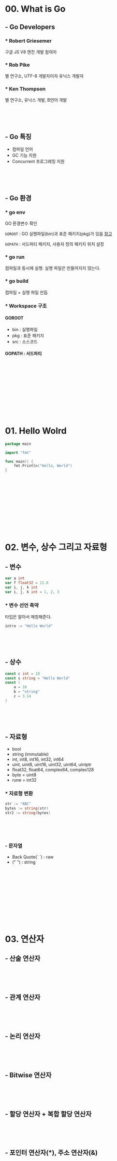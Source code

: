# 00. What is Go

## - Go Developers

### * Robert Griesemer

구글 JS V8 엔진 개발 참여자

### * Rob Pike

벨 연구소, UTF-8 개발자이자 유닉스 개발자

### * Ken Thompson

벨 연구소, 유닉스 개발, B언어 개발 

<br><br><br>

## - Go 특징

 - 컴파일 언어
 - GC 기능 지원
 - Concurrent 프로그래밍 지원 

<br><br><br>

## - Go 환경

### * go env

GO 환경변수 확인

`GOROOT` : GO 실행파일(bin)과 표준 패키지(pkg)가 있음 [참고](https://golang.org/pkg/)

`GOPATH` : 서드파티 패키지, 사용자 정의 패키지 위치 설정

### * go run

컴파일과 동시에 실행. 실행 파일은 만들어지지 않는다.

### * go build

컴파일 + 실행 파일 만듬

### * Workspace 구조

#### GOROOT

 - bin : 실행파일
 - pkg : 표준 패키지
 - src : 소스코드

#### GOPATH : 서드파티

<br><br><br><br><br>
<br><br><br><br><br>

# 01. Hello Wolrd

```go
package main

import "fmt"

func main() {
	fmt.Println("Hello, World")
}
```

<br><br><br><br><br>
<br><br><br><br><br>

# 02. 변수, 상수 그리고 자료형


## - 변수

```go
var a int
var f float32 = 11.0
var i, j, k int
var i, j, k int = 1, 2, 3
```

### * 변수 선언 축약

타입은 알아서 매칭해준다.

```go
intro := "Hello World"
```

<br><br><br>

## - 상수

```go
const c int = 10
const s string = "Hello World"
const (
    a = 10
    b = "string"
    c = 3.14
)
```

<br><br><br>

## - 자료형

 - bool
 - string (immutable)
 - int, int8, int16, int32, int64
 - uint, uint8, uint16, uint32, uint64, uintptr
 - float32, float64, complex64, complex128
 - byte = uint8
 - rune = int32

### * 자료형 변환

```go
str := "ABC"
bytes := string(str)
str2 := string(bytes)
```

<br><br><br>

### - 문자열
 - Back Quote(\`  \`) : raw
 - (" ") : string

<br><br><br><br><br>
<br><br><br><br><br>

# 03. 연산자

## - 산술 연산자

<br><br><br>

## - 관계 연산자

<br><br><br>

## - 논리 연산자

<br><br><br>

## - Bitwise 연산자

<br><br><br>

## - 할당 연산자 + 복합 할당 연산자

<br><br><br>


## - 포인터 연산자(*), 주소 연산자(&)


<br><br><br><br><br>
<br><br><br><br><br>

# 04. 제어문

## - 조건문

### * if ~ else

```go
num := 20
if num == 20 {
    println("It is true")
}else{
    println("It is false")
}
```

### * else if

```go
score := 78
if score >= 90 {
    println("수")
}else if score >= 80{
    println("우")
}else if score >= 70{
    println("미")
}else if score >= 60{
    println("양")
}else{
    println("가")
}
```

### * switch ~ case ~ default

```go
choice := 2

switch choice {
    case 1:
        println("selected one")
    case 2:
        println("selected two")
    case 3:
        println("selected third")
    case 4:
        println("selected four")
    default:
        println("default!!!")
}
```

<br><br><br>

## - 반복분 

### * for 초기화 ; 조건식 ; 증감식

```go
sum := 0

for i := 1 ; i <= 10 ; i++ {
    sum += i
}

println(sum) //5
```

### * for 조건식 (while 처럼 사용)

```go
sum := 0
i := 0

for i < 100 {
    i++
    sum += i
}

println(sum)
```

### * 무한루프

```go
package main

import (
	"fmt"
	"strconv"
)

func main() {
	var input string
	var choice int
	isExit := false

	for {
		fmt.Print("입력하세요 : ")
		fmt.Scan(&input)

		choice, _ = strconv.Atoi(input)

		switch choice {
		case 1:
			println("selected one")
		case 2:
			println("selected two")
		case 3:
			println("selected third")
		case 4:
			isExit = true
		default:
			println("잘못 입력!")
		}

		if isExit {
			println("종료합니다.")
			break
		}
	}
	println("---종료됨---")
}
```

### * for range

```go
package main

func main() {
	nums := []int{10, 20, 30, 40, 50}

	for index, num := range nums {
		println(index, " : ", num)
	}
}
```

### * break, continue

<br><br><br><br><br>
<br><br><br><br><br>

# 05. 함수

## - 함수 선언과 사용

### * return 

```go
package main

import "fmt"

func main() {
	add, sub, mul, div := calc(10, 3)
	fmt.Println(add, " : ", sub, " : ", mul, " : ", div) // 13  :  7  :  30  :  3
}

func calc(num1 int, num2 int) (int, int, int, int) {
	return num1 + num2, num1 - num2, num1 * num2, num1 / num2
}
```

### * 가변인자

```go
package main

import "fmt"

func main() {
	fmt.Println(add(1, 2, 3, 4, 5, 6, 7, 8, 9, 10)) //10 55
}

func add(nums ...int) (count int, total int) {
	for _, n := range nums {
		total += n
	}
	count = len(nums)
	return
}
```

<br><br><br>

## - call by value, call by reference

### * call by value

```go
package main

func main() {
	msg := "Hello"
	changeMsg(msg)
	println(msg) //Hello
}

func changeMsg(msg string) {
	msg = "Hello World"
}
```

### * call by refernce

```go
package main

func main() {
	msg := "Hello"
	changeMsg(&msg)
	println(msg) //Hello World
}

func changeMsg(msg *string) {
	*msg = "Hello World"
}
```

<br><br><br>

## - 익명함수

 - case 1

```go
package main

import "fmt"

func main() {
	add := func(nums ...int) (count int, total int) {
		for _, n := range nums {
			total += n
		}
		count = len(nums)
		return
	}

	fmt.Println(add(1, 2, 3, 4, 5, 6, 7, 8, 9, 10)) //10 55
}
```
 - case 2

```go
package main

import "fmt"

func main() {
	fmt.Println(func(nums ...int) (count int, total int) {
		for _, n := range nums {
			total += n
		}
		count = len(nums)
		return
	}(1, 2, 3, 4, 5, 6, 7, 8, 9, 10)) //10 55
}
```

<br><br><br>

## - Delegate

함수의 원형을 정의하고 타 메서드에 전달해 리턴받는 기능을 Delegate라 부른다.

### * 매개 변수의 함수

```go
package main

import "fmt"

func main() {
	add := func(nums []int) (count int, total int) {
		total = 0
		for _, n := range nums {
			total += n
		}
		count = len(nums)
		return
	}

	mul := func(nums []int) (count int, total int) {
		total = 1
		for _, n := range nums {
			total *= n
		}
		count = len(nums)
		return
	}

	fmt.Println(calc(add, 1, 2, 3, 4, 5, 6, 7, 8, 9, 10))
	fmt.Println(calc(mul, 1, 2, 3, 4, 5, 6, 7, 8, 9, 10))
}

func calc(f func([]int) (int, int), nums ...int) (int, int) {
	return f(nums)
}
```

### * Type 정의

```go
package main

import "fmt"

type calculator func([]int) (int, int)

func main() {

	add := func(nums []int) (count int, total int) {
		total = 0
		for _, n := range nums {
			total += n
		}
		count = len(nums)
		return
	}

	mul := func(nums []int) (count int, total int) {
		total = 1
		for _, n := range nums {
			total *= n
		}
		count = len(nums)
		return
	}

	fmt.Println(calc(add, 1, 2, 3, 4, 5, 6, 7, 8, 9, 10))
	fmt.Println(calc(mul, 1, 2, 3, 4, 5, 6, 7, 8, 9, 10))
}

func calc(f calculator, nums ...int) (int, int) {
	return f(nums)
}
```

<br><br><br>

## - 클로저(Closure)

```go
package main

type increment func() int

func main() {
	next := nextValue()

	println(next()) //1
	println(next()) //2 
	println(next()) //3

	anotherNext := nextValue()

	println(anotherNext()) //1
	println(anotherNext()) //2
	println(anotherNext()) //3

}

func nextValue() increment {
	i := 0
	return func() int {
		i++
		return i
	}
}
```
# 06. 컬렉션

## - 배열

```go
package main

import "fmt"

func main() {
	var nums [5]int
	nums[0] = 10
	nums[1] = 20
	nums[2] = 30
	nums[3] = 40
	nums[4] = 50

	// println(nums) // ERROR
	fmt.Println(nums) //[10 20 30 40 50]
}
```

```go
package main

import "fmt"

func main() {

	var nums = [2][3]int{
		{1, 2, 3},
		{4, 5, 6},
	}

	fmt.Println(nums) // [[1 2 3] [4 5 6]]
}
```

<br><br><br>

## - Slice

배열처럼 크기가 지정되어 있지않고 동적으로 변한다

```go
var nums []int
nums = []int{1, 2, 3}
println(len(nums), cap(nums)) //3 3
```

### * append and copy

 - append()

`size`와 `capacity`를 정할 수 있으며 append를 통해 요소를 확장할 수 있고 `size`가 `capacity`를 넘으면 `capacity`가 2배 늘어난다.

```go
nums := make([]int, 5, 7)
println(len(nums), cap(nums)) //5, 7
fmt.Println(nums)

nums = append(nums, 10, 20)
println(len(nums), cap(nums)) //7, 7
fmt.Println(nums)

nums = append(nums, 30)
println(len(nums), cap(nums)) //8, 14
fmt.Println(nums)
```

 - copy()

```go
package main

import "fmt"

func main() {

	nums := make([]int, 0, 10)

	nums = append(nums, 10, 20, 30, 40, 50)

	fmt.Println(nums) //[10, 20, 30, 40, 50]

	copyNums := []int{1, 2}

	copy(copyNums, nums)

	fmt.Println(copyNums) //[10, 20]

	copyNums2 := make([]int, len(nums), cap(nums)*2)

	copy(copyNums2, nums)

	fmt.Println(copyNums2) //[10 20 30 40 50]

	//5 10  :  2 2  :  5 20
	fmt.Println(
		len(nums), cap(nums),
		" : ",
		len(copyNums), cap(copyNums),
		" : ",
		len(copyNums2), cap(copyNums2),
	)

}
```

<br><br><br>


## - Map

### * make and delete

```go
var calc map[string]calculator //[key]value

calc = make(map[string]calculator)

calc["add"] = func(num1 int, num2 int) int {
    return num1 + num2
}

calc["mul"] = func(num1 int, num2 int) int {
    return num1 * num2
}

fmt.Println(calc["add"](100, 200)) //300
fmt.Println(calc["mul"](22, 33))   //726

delete(calc, "mul")

if calc["mul"] == nil { //There is no "mul" key
    println("There is no \"mul\" key")
}
```

### * 선언 축약 방식과 Map 체크 및 열거

```go
myMap := map[int]string{
    10: "TEN",
    5:  "FIVE",
    3:  "THREE",
}

fmt.Println(myMap) //map[3:THREE 5:FIVE 10:TEN]

val, isExist := myMap[10]

fmt.Println(val, isExist) // TEN true

for key, val := range myMap {
    fmt.Println(key, " : ", val)
}

val, isExist = myMap[11]

fmt.Println(val, isExist) //   false
if val == "" {            //val은 ""
    fmt.Println("val은 \"\"")
}
```

<br><br><br><br><br>
<br><br><br><br><br>

# 07. 패키지

## - package `main `

main 패키지는 Go Compiler에 의해 특별하게 인식됨. (Entry Point)

실행 프로그램으로 만들어지게 됨

<br><br><br>

## - import

- 표준 라이브러리 위치 : `GOROOT/pkg` (설치시 자동으로 환경변수 설정됨)
- 사용자 패키지 위치 : `GOPATH/pkg` (사용자가 따로 환경변수 설정해줘야 함)

## - Scope

 - Public : 첫글자가 대문자
 - Private : 첫글자가 소문자(패키지 내에서만 사용 가능)

## - `init()`

패키지 실행시 처음으로 호출되는 init() 함수

```go
import(
	alice "mylib/function/good"
	bob "mylib/function/good"
	_ "mylib/function/initialize"
)
```

alias중에서 `_`은 `init()`만 실행하고 싶을 떄 사용한다.


<br><br><br><br><br>
<br><br><br><br><br>

# 08. 구조체

## - 사용자 자료형

 - case 1
```go
package main

import "fmt"

type person struct {
	name string
	age  int
}

func main() {
	p := person{}

	p.name = "RHIE"
	p.age = 20

	fmt.Println(p)
}
```
- case 2
```go
package main

import "fmt"

type person struct {
	name string
	age  int
}

func main() {
	var p person
	p = person{"Alice", 10}
	fmt.Println(p)
}
```

## - 메서드

func와 함수명 사이에 어떤 struct의 메서드인지 표시

```go
package main

type Rect struct {
	width, height int
}

func (r Rect) area() int {
	return r.height * r.width
}

func main() {
	rect := Rect{10, 20}
	area := rect.area()
	println(area) //200
}
```

### * Value Receiver & Pointer Receiver

```go
package main

import "fmt"

type Number struct {
	num int
}

func (n Number) valueRecv() int {
	n.num++
	return n.num
}

func (n *Number) pointerRecv() int {
	n.num++
	return n.num
}

func newNum() *Number {
	var n Number
	n.num = 10
	return &n
}

func main() {
	vr := newNum()
	pr := newNum()

	vr_result := vr.valueRecv()
	pr_result := pr.pointerRecv()

	fmt.Println(vr_result, vr.num) //11 10
	fmt.Println(pr_result, pr.num) //11 11
}
```

<br><br><br><br><br>
<br><br><br><br><br>

# 09. 인터페이스

구현해야하는 메서드 원형들의 집합

```go
package main

type MyStr string

type MyInt int

func (s MyStr) show() {
	println("----", s, "----")
}

func (i MyInt) show() {
	println("<", i, ">")
}

type Prnt interface {
	show()
}

func main() {
	var s MyStr = "I love Golang"
	var i MyInt = 100

	s.show()
	i.show()

	s = "Really"
	i = 200

	var p Prnt
	p = s
	p.show()
	p = i
	p.show()

	s = "OK"
	i = 300

	printer(s, i)
}

func printer(p ...Prnt) {
	for _, v := range p {
		v.show()
	}
}
```

OUTPUT
```
---- I love Golang ----
< 100 >
---- Really ----
< 200 >
---- OK ----
< 300 >
```

## - Object와 같은 Empty Interface와 타입 설정

```go
package main

import "fmt"

func main() {
	var obj interface{}
	obj = "I love Golang"
	obj = 100

	fmt.Println(obj) //100
	println(obj)     //(0x9c2aa0,0x9fec58)

	other := obj

	fmt.Println(other) //100
	println(other)     //(0x9c2aa0,0x9fec58)

	other2 := other.(int) /* 타입 설정 */
	fmt.Println(other2 + 1) //101
	println(other2 + 1)     //101

}
```

<br><br><br><br><br>
<br><br><br><br><br>

# 10. 에러처리

내장으로 error라는 타입이 있음
```go
type error interface{
	Error() string
}
```

내장 패키지인 log는 이 error 인터페이스를 받아서 구현함

```go
package main

import (
	"fmt"
	"log"
)

type myErr struct {
	errMsg string
}

func (n myErr) Error() string {
	return n.errMsg
}

func main() {

	cuserr := myErr{errMsg: "HEY!!! It's error!!!"}
	log.Fatal(cuserr.Error()) // 2021/05/12 22:25:42 HEY!!! It's error!!!
	//log.Fatal()은 os.Exit(1)을 호출하여 프로그램을 종료시킨다.
	fmt.Println("안녕하세요") //출력되지 않는다.

}
```

`nil`인지 아닌지 판단하여 예외처리를 하자

## - 사용자 에러 만들기와 예외처리


[Continue](http://golang.site/go/article/19-Go-%EC%97%90%EB%9F%AC%EC%B2%98%EB%A6%AC)